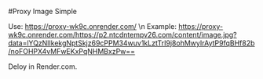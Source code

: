 #Proxy Image Simple

Use:
  https://proxy-wk9c.onrender.com/<url-image-your> \n
  Example: https://proxy-wk9c.onrender.com/https://p2.ntcdntempv26.com/content/image.jpg?data=lYQzNlIkekgNptSkjz69cPPM34wuv1kLztTrI9j8ohMwyIrAytP9fqBHf82b/noFOHPX4vMFwEKxPqNHMBxzPw==

Deloy in Render.com.
